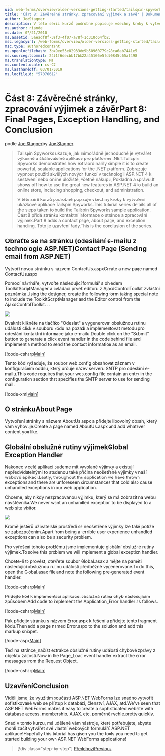 ```yaml
---
uid: web-forms/overview/older-versions-getting-started/tailspin-spyworks/tailspin-spyworks-part-8
title: 'Část 8: Závěrečné stránky, zpracování výjimek a závěr | Dokumentace Microsoftu'
author: JoeStagner
description: V této sérii kurzů podrobně popisuje všechny kroky k vytvoření ukázkové aplikace Tailspin Spyworks. Část 8 přidá stránku kontaktní informace o stránce a výjimek...
ms.author: riande
ms.date: 07/21/2010
ms.assetid: 5aeadf8f-39f3-4f07-a78f-1c310c64fb23
msc.legacyurl: /web-forms/overview/older-versions-getting-started/tailspin-spyworks/tailspin-spyworks-part-8
msc.type: authoredcontent
ms.openlocfilehash: 3b49ee53e82933de9b50960779c28ca6ab7441e5
ms.sourcegitcommit: 24b1f6decbb17bb22a45166e5fdb0845c65af498
ms.translationtype: MT
ms.contentlocale: cs-CZ
ms.lasthandoff: 03/01/2019
ms.locfileid: "57076612"
---
```

<a name="part-8-final-pages-exception-handling-and-conclusion"></a><span data-ttu-id="7a7d1-104">Část 8: Závěrečné stránky, zpracování výjimek a závěr</span><span class="sxs-lookup"><span data-stu-id="7a7d1-104">Part 8: Final Pages, Exception Handling, and Conclusion</span></span>
====================
<span data-ttu-id="7a7d1-105">podle [Joe Stagner](https://github.com/JoeStagner)</span><span class="sxs-lookup"><span data-stu-id="7a7d1-105">by [Joe Stagner](https://github.com/JoeStagner)</span></span>

> <span data-ttu-id="7a7d1-106">Tailspin Spyworks ukazuje, jak mimořádně jednoduché je vytvářet výkonné a škálovatelné aplikace pro platformu .NET.</span><span class="sxs-lookup"><span data-stu-id="7a7d1-106">Tailspin Spyworks demonstrates how extraordinarily simple it is to create powerful, scalable applications for the .NET platform.</span></span> <span data-ttu-id="7a7d1-107">Zobrazuje vypnout použití skvělých nových funkcí v technologii ASP.NET 4 k sestavení nebo online úložiště, včetně nákupu, Pokladna a správu.</span><span class="sxs-lookup"><span data-stu-id="7a7d1-107">It shows off how to use the great new features in ASP.NET 4 to build an online store, including shopping, checkout, and administration.</span></span>
> 
> <span data-ttu-id="7a7d1-108">V této sérii kurzů podrobně popisuje všechny kroky k vytvoření ukázkové aplikace Tailspin Spyworks.</span><span class="sxs-lookup"><span data-stu-id="7a7d1-108">This tutorial series details all of the steps taken to build the Tailspin Spyworks sample application.</span></span> <span data-ttu-id="7a7d1-109">Část 8 přidá stránku kontaktní informace o stránce a zpracování výjimek.</span><span class="sxs-lookup"><span data-stu-id="7a7d1-109">Part 8 adds a contact page, about page, and exception handling.</span></span> <span data-ttu-id="7a7d1-110">Toto je uzavření řady.</span><span class="sxs-lookup"><span data-stu-id="7a7d1-110">This is the conclusion of the series.</span></span>


## <a id="_Toc260221680"></a>  <span data-ttu-id="7a7d1-111">Obraťte se na stránku (odesílání e-mailu z technologie ASP.NET)</span><span class="sxs-lookup"><span data-stu-id="7a7d1-111">Contact Page (Sending email from ASP.NET)</span></span>

<span data-ttu-id="7a7d1-112">Vytvoří novou stránku s názvem ContactUs.aspx</span><span class="sxs-lookup"><span data-stu-id="7a7d1-112">Create a new page named ContactUs.aspx</span></span>

<span data-ttu-id="7a7d1-113">Pomocí návrháře, vytvořte následující formulář s ohledem ToolkitScriptManager a ovládací prvek editoru z AjaxdControlToolkit zvláštní poznámka.</span><span class="sxs-lookup"><span data-stu-id="7a7d1-113">Using the designer, create the following form taking special note to include the ToolkitScriptManager and the Editor control from the AjaxdControlToolkit.</span></span> <span data-ttu-id="7a7d1-114">.</span><span class="sxs-lookup"><span data-stu-id="7a7d1-114">.</span></span>

![](tailspin-spyworks-part-8/_static/image1.jpg)

<span data-ttu-id="7a7d1-115">Dvakrát klikněte na tlačítko "Odeslat" a vygenerovat obslužnou rutinu události click v souboru kódu na pozadí a implementovat metodu pro odeslání kontaktní informace jako e-mailu.</span><span class="sxs-lookup"><span data-stu-id="7a7d1-115">Double click on the "Submit" button to generate a click event handler in the code behind file and implement a method to send the contact information as an email.</span></span>

[!code-csharp[Main](tailspin-spyworks-part-8/samples/sample1.cs)]

<span data-ttu-id="7a7d1-116">Tento kód vyžaduje, že soubor web.config obsahovat záznam v konfiguračním oddílu, který určuje název serveru SMTP pro odeslání e-mailu.</span><span class="sxs-lookup"><span data-stu-id="7a7d1-116">This code requires that your web.config file contain an entry in the configuration section that specifies the SMTP server to use for sending mail.</span></span>

[!code-xml[Main](tailspin-spyworks-part-8/samples/sample2.xml)]

## <a id="_Toc260221681"></a>  <span data-ttu-id="7a7d1-117">O stránku</span><span class="sxs-lookup"><span data-stu-id="7a7d1-117">About Page</span></span>

<span data-ttu-id="7a7d1-118">Vytvoření stránky s názvem AboutUs.aspx a přidejte libovolný obsah, který vám vyhovuje.</span><span class="sxs-lookup"><span data-stu-id="7a7d1-118">Create a page named AboutUs.aspx and add whatever content you like.</span></span>

## <a id="_Toc260221682"></a>  <span data-ttu-id="7a7d1-119">Globální obslužné rutiny výjimek</span><span class="sxs-lookup"><span data-stu-id="7a7d1-119">Global Exception Handler</span></span>

<span data-ttu-id="7a7d1-120">Nakonec v celé aplikaci budeme mít vyvolané výjimky a existují nepředvídatelnými to studenou také příčina neošetřené výjimky v naší webové aplikaci.</span><span class="sxs-lookup"><span data-stu-id="7a7d1-120">Lastly, throughout the application we have thrown exceptions and there are unforeseen circumstances that cold also cause unhandled exceptions in our web application.</span></span>

<span data-ttu-id="7a7d1-121">Chceme, aby nikdy nezpracovanou výjimku, který se má zobrazit na webu návštěvníka.</span><span class="sxs-lookup"><span data-stu-id="7a7d1-121">We never want an unhandled exception to be displayed to a web site visitor.</span></span>

![](tailspin-spyworks-part-8/_static/image2.jpg)

<span data-ttu-id="7a7d1-122">Kromě ještěrů uživatelské prostředí se neošetřené výjimky lze také potíže se zabezpečením.</span><span class="sxs-lookup"><span data-stu-id="7a7d1-122">Apart from being a terrible user experience unhandled exceptions can also be a security problem.</span></span>

<span data-ttu-id="7a7d1-123">Pro vyřešení tohoto problému jsme implementuje globální obslužné rutiny výjimek.</span><span class="sxs-lookup"><span data-stu-id="7a7d1-123">To solve this problem we will implement a global exception handler.</span></span>

<span data-ttu-id="7a7d1-124">Chcete-li to provést, otevřete soubor Global.asax a mějte na paměti následující obslužnou rutinu události předběžně vygenerované.</span><span class="sxs-lookup"><span data-stu-id="7a7d1-124">To do this, open the Global.asax file and note the following pre-generated event handler.</span></span>

[!code-csharp[Main](tailspin-spyworks-part-8/samples/sample3.cs)]

<span data-ttu-id="7a7d1-125">Přidejte kód k implementaci aplikace\_obslužná rutina chyb následujícím způsobem.</span><span class="sxs-lookup"><span data-stu-id="7a7d1-125">Add code to implement the Application\_Error handler as follows.</span></span>

[!code-csharp[Main](tailspin-spyworks-part-8/samples/sample4.cs)]

<span data-ttu-id="7a7d1-126">Pak přidejte stránku s názvem Error.aspx k řešení a přidejte tento fragment kódu.</span><span class="sxs-lookup"><span data-stu-id="7a7d1-126">Then add a page named Error.aspx to the solution and add this markup snippet.</span></span>

[!code-aspx[Main](tailspin-spyworks-part-8/samples/sample5.aspx)]

<span data-ttu-id="7a7d1-127">Teď na stránce\_načíst extrakce obslužné rutiny události chybové zprávy z objektu žádosti.</span><span class="sxs-lookup"><span data-stu-id="7a7d1-127">Now in the Page\_Load event handler extract the error messages from the Request Object.</span></span>

[!code-csharp[Main](tailspin-spyworks-part-8/samples/sample6.cs)]

## <a id="_Toc260221683"></a>  <span data-ttu-id="7a7d1-128">Uzavření</span><span class="sxs-lookup"><span data-stu-id="7a7d1-128">Conclusion</span></span>

<span data-ttu-id="7a7d1-129">Viděli jsme, že využitím součástí ASP.NET WebForms lze snadno vytvořit sofistikované web se přístup k databázi, členství, AJAX, atd.</span><span class="sxs-lookup"><span data-stu-id="7a7d1-129">We've seen that ASP.NET WebForms makes it easy to create a sophisticated website with database access, membership, AJAX, etc.</span></span> <span data-ttu-id="7a7d1-130">poměrně rychle.</span><span class="sxs-lookup"><span data-stu-id="7a7d1-130">pretty quickly.</span></span>

<span data-ttu-id="7a7d1-131">Snad v tomto kurzu, má udělené vám nástroje, které potřebujete, abyste mohli začít vytvářet své vlastní webových formulářů ASP.NET aplikace!</span><span class="sxs-lookup"><span data-stu-id="7a7d1-131">Hopefully this tutorial has given you the tools you need to get started building your own ASP.NET WebForms applications!</span></span>

> [!div class="step-by-step"]
> [<span data-ttu-id="7a7d1-132">Předchozí</span><span class="sxs-lookup"><span data-stu-id="7a7d1-132">Previous</span></span>](tailspin-spyworks-part-7.md)
